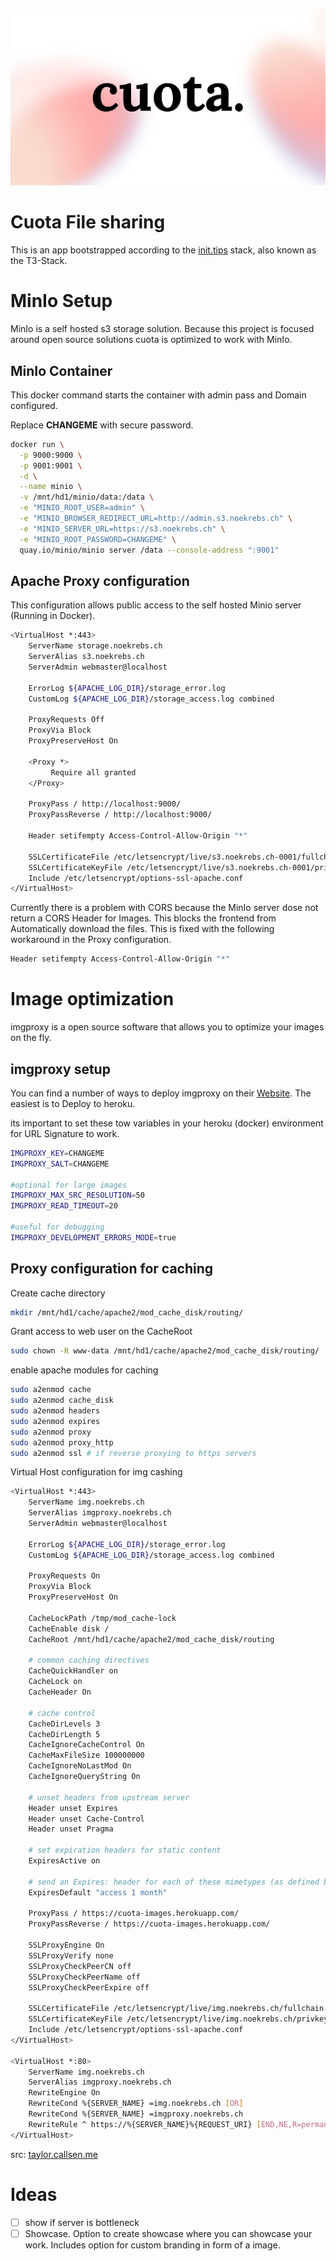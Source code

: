 ![Alt text](public/assets/images/banner.png "Quota")

# Cuota File sharing

This is an app bootstrapped according to the [init.tips](https://init.tips) stack, also known as the T3-Stack.

# MinIo Setup

MinIo is a self hosted s3 storage solution. Because this project is focused around open source solutions cuota is optimized to work with MinIo.

## MinIo Container

This docker command starts the container with admin pass and Domain configured.

Replace **CHANGEME** with secure password.

```bash
docker run \
  -p 9000:9000 \
  -p 9001:9001 \
  -d \
  --name minio \
  -v /mnt/hd1/minio/data:/data \
  -e "MINIO_ROOT_USER=admin" \
  -e "MINIO_BROWSER_REDIRECT_URL=http://admin.s3.noekrebs.ch" \
  -e "MINIO_SERVER_URL=https://s3.noekrebs.ch" \
  -e "MINIO_ROOT_PASSWORD=CHANGEME" \
  quay.io/minio/minio server /data --console-address ":9001"
```

## Apache Proxy configuration

This configuration allows public access to the self hosted Minio server (Running in Docker).

```bash
<VirtualHost *:443>
    ServerName storage.noekrebs.ch
    ServerAlias s3.noekrebs.ch
    ServerAdmin webmaster@localhost

    ErrorLog ${APACHE_LOG_DIR}/storage_error.log
    CustomLog ${APACHE_LOG_DIR}/storage_access.log combined

    ProxyRequests Off
    ProxyVia Block
    ProxyPreserveHost On

    <Proxy *>
         Require all granted
    </Proxy>

    ProxyPass / http://localhost:9000/
    ProxyPassReverse / http://localhost:9000/

    Header setifempty Access-Control-Allow-Origin "*"

    SSLCertificateFile /etc/letsencrypt/live/s3.noekrebs.ch-0001/fullchain.pem
    SSLCertificateKeyFile /etc/letsencrypt/live/s3.noekrebs.ch-0001/privkey.pem
    Include /etc/letsencrypt/options-ssl-apache.conf
</VirtualHost>
```

Currently there is a problem with CORS because the MinIo server dose not return a CORS Header for Images. This blocks the frontend from Automatically download the files. This is fixed with the following workaround in the Proxy configuration.

```bash
Header setifempty Access-Control-Allow-Origin "*"
```

# Image optimization

imgproxy is a open source software that allows you to optimize your images on the fly.

## imgproxy setup

You can find a number of ways to deploy imgproxy on their [Website](https://imgproxy.net/). The easiest is to Deploy to heroku.

its important to set these tow variables in your heroku (docker) environment for URL Signature to work.

```bash
IMGPROXY_KEY=CHANGEME
IMGPROXY_SALT=CHANGEME

#optional for large images
IMGPROXY_MAX_SRC_RESOLUTION=50
IMGPROXY_READ_TIMEOUT=20

#useful for debugging
IMGPROXY_DEVELOPMENT_ERRORS_MODE=true
```

## Proxy configuration for caching

Create cache directory

```bash
mkdir /mnt/hd1/cache/apache2/mod_cache_disk/routing/
```

Grant access to web user on the CacheRoot

```bash
sudo chown -R www-data /mnt/hd1/cache/apache2/mod_cache_disk/routing/
```

enable apache modules for caching

```bash
sudo a2enmod cache
sudo a2enmod cache_disk
sudo a2enmod headers
sudo a2enmod expires
sudo a2enmod proxy
sudo a2enmod proxy_http
sudo a2enmod ssl # if reverse proxying to https servers
```

Virtual Host configuration for img cashing

```bash                                                               /etc/apache2/sites-available/ch.noekrebs.imgporoxy.conf *
<VirtualHost *:443>
    ServerName img.noekrebs.ch
    ServerAlias imgproxy.noekrebs.ch
    ServerAdmin webmaster@localhost

    ErrorLog ${APACHE_LOG_DIR}/storage_error.log
    CustomLog ${APACHE_LOG_DIR}/storage_access.log combined

    ProxyRequests On
    ProxyVia Block
    ProxyPreserveHost On

    CacheLockPath /tmp/mod_cache-lock
    CacheEnable disk /
    CacheRoot /mnt/hd1/cache/apache2/mod_cache_disk/routing

    # common caching directives
    CacheQuickHandler on
    CacheLock on
    CacheHeader On

    # cache control
    CacheDirLevels 3
    CacheDirLength 5
    CacheIgnoreCacheControl On
    CacheMaxFileSize 100000000
    CacheIgnoreNoLastMod On
    CacheIgnoreQueryString On

    # unset headers from upstream server
    Header unset Expires
    Header unset Cache-Control
    Header unset Pragma

    # set expiration headers for static content
    ExpiresActive on

    # send an Expires: header for each of these mimetypes (as defined by server)
    ExpiresDefault "access 1 month"

    ProxyPass / https://cuota-images.herokuapp.com/
    ProxyPassReverse / https://cuota-images.herokuapp.com/

    SSLProxyEngine On
    SSLProxyVerify none
    SSLProxyCheckPeerCN off
    SSLProxyCheckPeerName off
    SSLProxyCheckPeerExpire off

    SSLCertificateFile /etc/letsencrypt/live/img.noekrebs.ch/fullchain.pem
    SSLCertificateKeyFile /etc/letsencrypt/live/img.noekrebs.ch/privkey.pem
    Include /etc/letsencrypt/options-ssl-apache.conf
</VirtualHost>

<VirtualHost *:80>
    ServerName img.noekrebs.ch
    ServerAlias imgproxy.noekrebs.ch
    RewriteEngine On
    RewriteCond %{SERVER_NAME} =img.noekrebs.ch [OR]
    RewriteCond %{SERVER_NAME} =imgproxy.noekrebs.ch
    RewriteRule ^ https://%{SERVER_NAME}%{REQUEST_URI} [END,NE,R=permanent]
</VirtualHost>
```

src: [taylor.callsen.me](https://taylor.callsen.me/creating-a-caching-proxy-server-with-apache/)

# Ideas

- [ ] show if server is bottleneck
- [ ] Showcase. Option to create showcase where you can showcase your work. Includes option for custom branding in form of a image.
